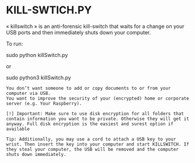 # KILL-SWTICH.PY


« killswitch » is an anti-forensic kill-switch that waits for a change on your USB ports and then immediately shuts down your computer.

To run:

sudo python killSwitch.py

or

sudo python3 killSwitch.py

    You don’t want someone to add or copy documents to or from your computer via USB.
    You want to improve the security of your (encrypted) home or corporate server (e.g. Your Raspberry).

    [!] Important: Make sure to use disk encryption for all folders that contain information you want to be private. Otherwise they will get it anyway. Full disk encryption is the easiest and surest option if available

    Tip: Additionally, you may use a cord to attach a USB key to your wrist. Then insert the key into your computer and start KILLSWITCH. If they steal your computer, the USB will be removed and the computer shuts down immediately.
